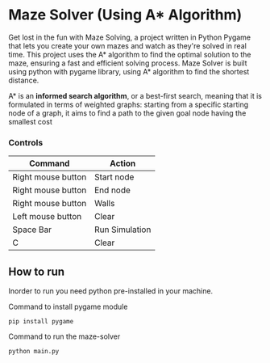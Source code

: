# Maze Solver (Using A* Algorithm)

Get lost in the fun with Maze Solving, a project written in Python Pygame that lets you create your own mazes and watch as they're solved in real time. This project uses the A* algorithm to find the optimal solution to the maze, ensuring a fast and efficient solving process.
Maze Solver is built using python with pygame library, using A* algorithm to find the shortest distance.

A* is an **informed search algorithm**, or a best-first search, meaning that it is formulated in terms of weighted graphs: starting from a specific starting node of a graph, it aims to find a path to the given goal node having the smallest cost

### Controls
| Command  | Action  |
| ------------ | ------------ |
| Right mouse button  | Start node  |
| Right mouse button  |  End node |
|  Right mouse button | Walls  |
| Left mouse button| Clear
|  Space Bar | Run Simulation |
| C | Clear|

## How to run

Inorder to run you need python pre-installed in your machine.

Command to install pygame module
```
pip install pygame
```
Command to run the maze-solver
```
python main.py
```
